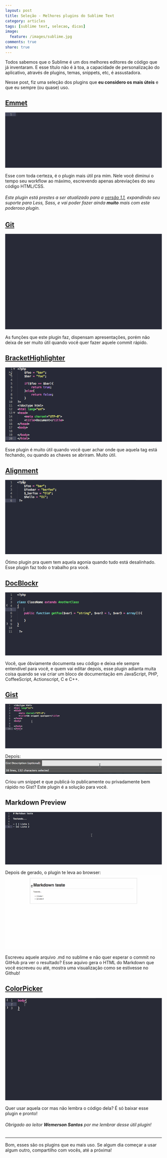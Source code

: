 ```yaml
---
layout: post
title: Seleção - Melhores plugins do Sublime Text
category: articles
tags: [sublime text, selecao, dicas]
image:
  feature: /images/sublime.jpg
comments: true
share: true
---
```


Todos sabemos que o Sublime é um dos melhores editores de código que já inventaram. E esse título não é à toa, a capacidade de personalização do aplicativo, através de plugins, temas, snippets, etc, é assustadora.

Nesse post, fiz uma seleção dos plugins que **eu considero os mais úteis** e que eu sempre (ou quase) uso.

## [Emmet](https://github.com/sergeche/emmet-sublime#readme)

![Demonstação do plugin Emmet](/images/sublime-best-plugins-gif/emmet-demo.gif)

Esse com toda certeza, é o plugin mais útil pra mim. Nele você diminui o tempo seu workflow ao máximo, escrevendo apenas abreviações do seu código HTML/CSS.

###### Este plugin está prestes a ser atualizado para a [versão 1.1](http://emmet.io/blog/beta-v1-1/), expandindo seu suporte para Less, Sass, e vai poder fazer ainda **muito** mais com este poderoso plugin.

## [Git](https://sublimegit.net/)

![Demonstação do plugin Git](/images/sublime-best-plugins-gif/git-demo.gif)

As funções que este plugin faz, dispensam apresentações, porém não deixa de ser muito útil quando você quer fazer aquele commit rápido.

## [BracketHighlighter](https://github.com/facelessuser/BracketHighlighter)

![Demonstação do plugin BracketHighlighter](/images/sublime-best-plugins-gif/brackethighlighter-demo.gif)

Esse plugin é muito útil quando você quer achar onde que aquela tag está fechando, ou quando as chaves se abriram. Muito útil.

## [Alignment](http://wbond.net/sublime_packages/alignment)

![Demonstação do plugin Alignment](/images/sublime-best-plugins-gif/alignment-demo.gif)

Ótimo plugin pra quem tem aquela agonia quando tudo está desalinhado. Esse plugin faz todo o trabalho pra você.

## [DocBlockr](https://github.com/spadgos/sublime-jsdocs)

![Demonstação do plugin DocBlockr](/images/sublime-best-plugins-gif/docblockr-demo.gif)

Você, que óbviamente documenta seu código e deixa ele sempre entendível para você, e quem vai editar depois, esse plugin adianta muita coisa quando se vai criar um bloco de documentação em JavaScript, PHP, CoffeeScript, Actionscript, C e C++.

## [Gist](https://github.com/condemil/Gist)

![Demonstação do plugin Gist 1](/images/sublime-best-plugins-gif/gist-demo1.gif)

Depois:
![Demonstação do plugin Gist 2](/images/sublime-best-plugins-gif/gist-demo2.gif)

Criou um snippet e que publicá-lo publicamente ou privadamente bem rápido no Gist? Este plugin é a solução para você.

## Markdown Preview

![Demonstação do plugin Gist 1](/images/sublime-best-plugins-gif/markdown-demo1.gif)

Depois de gerado, o plugin te leva ao browser:
![Demonstação do plugin Gist 2](/images/sublime-best-plugins-gif/markdown-demo2.gif)

Escreveu aquele arquivo .md no sublime e não quer esperar o commit no GitHub pra ver o resultado? Esse aquivo gera o HTML do Markdown que você escreveu ou até, mostra uma visualização como se estivesse no Github!

## [ColorPicker](http://weslly.github.io/ColorPicker/)

![Demonstação do plugin ColorPicker](/images/sublime-best-plugins-gif/colorpicker-demo.gif)

Quer usar aquela cor mas não lembra o código dela? É só baixar esse plugin e pronto!

###### Obrigado ao leitor **Wemerson Santos** por me lembrar desse útil plugin!

---

Bom, esses são os plugins que eu mais uso. Se algum dia começar a usar algum outro, compartilho com vocês, até a próxima!